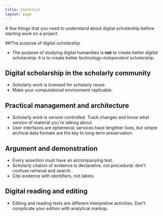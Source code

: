 ```yaml
---
title: Checklist
layout: page
---
```


A few things that you need to understand about digital scholarship  before starting work on a project.


##The purpose of digital scholarship

- The purpose of studying digital humanities is **not** to create better *digital* scholarship:  it is to create better *technology-independent* scholarship.


## Digital scholarship in the scholarly community ##

- Scholarly work is licensed for scholarly reuse.
- Make your computational environment replicable.

## Practical management and architecture ##


- Scholarly work is version controlled.  Track changes and know what version of material you're talking about.
- User interfaces are ephemeral; services have lengthier lives, but simple archival data formats are the key to long-term preservation.


## Argument and demonstration

- Every assertion must have an accompanying test.
- Scholarly citation of evidence is declarative, not procedural: don't confuse retrieval and search.
- Cite evidence with  identifiers, not labels.

## Digital reading and editing ##

- Editing and reading texts are different interpretive activities.  Don't complicate your edition with analytical markup.







